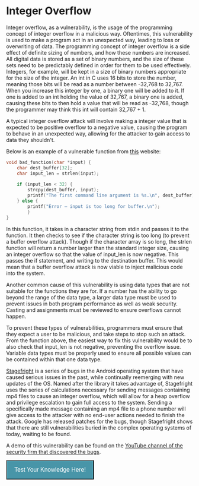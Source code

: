 # Integer Overflow

Integer overflow, as a vulnerability, is the usage of the programming concept of integer overflow in a malicious way. Oftentimes, this vulnerability is used to make a program act in an unexpected way, leading to loss or overwriting of data. 
The programming concept of integer overflow is a side effect of definite sizing of numbers, and how these numbers are increased. All digital data is stored as a set of binary numbers, and the size of these sets need to be predictably defined in order for them to be used effectively. Integers, for example, will be kept in a size of binary numbers appropriate for the size of the integer. An int in C uses 16 bits to store the number, meaning those bits will be read as a number between -32,768 to 32,767. When you increase this integer by one, a binary one will be added to it. If one is added to an int holding the value of 32,767, a binary one is added, causing these bits to then hold a value that will be read as -32,768, though the programmer may think this int will contain 32,767 + 1. 

A typical integer overflow attack will involve making a integer value that is expected to be positive overflow to a negative value, causing the program to behave in an unexpected way, allowing for the attacker to gain access to data they shouldn't. 

Below is an example of a vulnerable function from [this](http://projects.webappsec.org/w/page/13246946/Integer%20Overflows) website:

```C
void bad_function(char *input) {
	char dest_buffer[32];
	char input_len = strlen(input);
 
	if (input_len < 32) {
		strcpy(dest_buffer, input);
		printf("The first command line argument is %s.\n", dest_buffer);
	} else {
		printf("Error – input is too long for buffer.\n");
     	}
}
```

In this function, it takes in a character string from stdin and passes it to the function. It then checks to see if the character string is too long (to prevent a buffer overflow attack). Though if the character array is so long, the strlen function will return a number larger than the standard integer size, causing an integer overflow so that the value of input_len is now negative. This passes the if statement, and writing to the destination buffer. This would mean that a buffer overflow attack is now viable to inject malicious code into the system. 

Another common cause of this vulnerability is using data types that are not suitable for the functions they are for. If a number has the ability to go beyond the range of the data type, a larger data type must be used to prevent issues in both program performance as well as weak security. Casting and assignments must be reviewed to ensure overflows cannot happen. 

To prevent these types of vulnerabilities, programmers must ensure that they expect a user to be malicious, and take steps to stop such an attack. From the function above, the easiest way to fix this vulnerability would be to also check that input_len is not negative, preventing the overflow issue. Variable data types must be properly used to ensure all possible values can be contained within that one data type.

[Stagefright](https://en.wikipedia.org/wiki/Stagefright_%28bug%29) is a series of bugs in the Android operating system that have caused serious issues in the past, while continually reemerging with new updates of the OS. Named after the library it takes advantage of, Stagefright uses the series of calculations necessary for sending messages containing mp4 files to cause an integer overflow, which will allow for a heap overflow and privilege escalation to gain full access to the system. Sending a specifically made message containing an mp4 file to a phone number will give access to the attacker with no end-user actions needed to finish the attack. Google has released patches for the bugs, though Stagefright shows that there are still vulnerabilities buried in the complex operating systems of today, waiting to be found. 

A demo of this vulnerability can be found on the [YouTube channel of the security firm that discovered the bugs](https://www.youtube.com/watch?time_continue=1&v=PxQc5gOHnKs).

<style>
.button {
  background-color: #4895a8;
  color: white;
  padding: 15px 20px;
  text-align: center;
  font-size: 16px;
  cursor: pointer;
}
.button:hover {
  background-color: #285763;
}
</style>
<form>
<input class="button" type = "button" onclick="window.location.href = 'https://raysarivera.github.io/Honors_proj1/Lesson/IntegerOverflow_quiz'" value = "Test Your Knowledge Here!"> </form>
